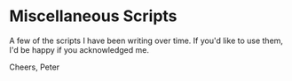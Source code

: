 # Miscellaneous Scripts
A few of the scripts I have been writing over time. If you'd like to use them, I'd be happy if you acknowledged me.

Cheers,
Peter
